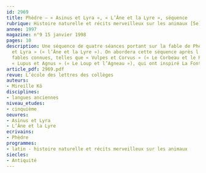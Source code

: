```yaml
---
id: 2969
title: Phèdre – « Asinus et Lyra », « L’Âne et la Lyre », séquence
rubrique: Histoire naturelle et récits merveilleux sur les animaux [5e]
annee: 1997
magazine: n°9 15 janvier 1998
pages: 10
description: Une séquence de quatre séances portant sur la fable de Phèdre, « Asinus
  et Lyra » (« l’Âne et la Lyre »). On abordera cette séquence après l’étude de plusieurs
  fables connues, telles que « Vulpes et Corvus » (« Le Corbeau et le Renard »), ou
  « Lupus et Agnus » (« Le Loup et l’Agneau »), qui ont inspiré La Fontaine.
article_pdf: 2969.pdf
revue: L’école des lettres des collèges
auteurs:
- Mireille Kô
disciplines:
- langues anciennes
niveau_etudes:
- cinquième
oeuvres:
- Asinus et Lyra
- L’Âne et la Lyre
ecrivains:
- Phèdre
programmes:
- latin - histoire naturelle et récits merveilleux sur les animaux
siecles:
- Antiquité
---
```

